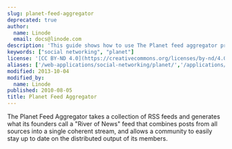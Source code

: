 ```yaml
---
slug: planet-feed-aggregator
deprecated: true
author:
  name: Linode
  email: docs@linode.com
description: 'This guide shows how to use The Planet feed aggregator provides an overview of communities by collecting all of the feeds produced by a community.'
keywords: ["social networking", "planet"]
license: '[CC BY-ND 4.0](https://creativecommons.org/licenses/by-nd/4.0)'
aliases: ['/web-applications/social-networking/planet/','/applications/social-networking/planet-feed-aggregator/']
modified: 2013-10-04
modified_by:
  name: Linode
published: 2010-08-05
title: Planet Feed Aggregator
---
```




The Planet Feed Aggregator takes a collection of RSS feeds and generates what its founders call a "River of News" feed that combines posts from all sources into a single coherent stream, and allows a community to easily stay up to date on the distributed output of its members.



